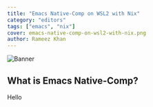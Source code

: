 ```yaml
---
title: "Emacs Native-Comp on WSL2 with Nix"
category: "editors"
tags: ["emacs", "nix"]
cover: emacs-native-comp-on-wsl2-with-nix.png
author: Rameez Khan
---
```


![Banner](emacs-native-comp-on-wsl2-with-nix.png)

## What is Emacs Native-Comp?
Hello

